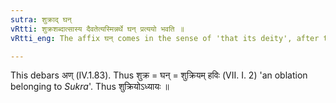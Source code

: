 ```yaml
---
sutra: शुक्राद् घन्
vRtti: शुक्रशब्दात्सास्य दैवतेत्यस्मिन्नर्थे घन् प्रत्ययो भवति ॥
vRtti_eng: The affix घन् comes in the sense of 'that its deity', after the word '_Sukra_'.

---
```

This debars अण् (IV.1.83). Thus शुक्र = घन् = शुक्रियम् हविः (VII. I. 2) 'an oblation belonging to _Sukra_'. Thus शुक्रियोऽध्यायः ॥